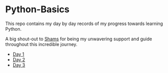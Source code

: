 # Python-Basics


This repo contains my day by day records of my progress towards learning Python. 

A big shout-out to [Shams](https://github.com/s-shifat/) for being my unwavering support and guide throughout this incredible journey.


* [Day 1](./day_1_Data_Types/README.md)
* [Day 2](./day_2_conditionals_error_handling/README.md)
* [Day 3](./day_3_Python_Datastructures_2-Strings-Numbers-Lists-Tuples-Sets-Dictionaries/README.md)


